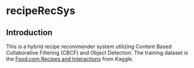 # recipeRecSys

## Introduction
This is a hybrid recipe recommender system utilizing Content Based Collaborative Filtering (CBCF) and Object Detection. The training dataset is the [Food.com Recipes and Interactions](https://www.kaggle.com/datasets/shuyangli94/food-com-recipes-and-user-interactions?select=RAW_recipes.csv) from Kaggle.
